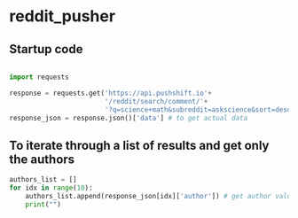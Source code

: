 # reddit_pusher

## Startup code
```python

import requests

response = requests.get('https://api.pushshift.io'+
                        '/reddit/search/comment/'+
                        '?q=science+math&subreddit=askscience&sort=desc&size=10&sort_type=created_utc')
response_json = response.json()['data'] # to get actual data

```

## To iterate through a list of results and get only the authors
```python
authors_list = []
for idx in range(10):
    authors_list.append(response_json[idx]['author']) # get author value of result at index idx
    print("")
```
